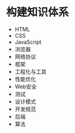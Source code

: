 # 构建知识体系

- HTML
- CSS
- JavaScript
- 浏览器
- 网络协议
- 框架
- 工程化与工具
- 性能优化
- Web安全
- 测试
- 设计模式
- 开发规范
- 后端
- 算法 
